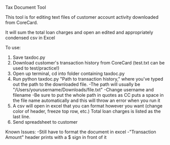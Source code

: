 Tax Document Tool


This tool is for editing text files of customer account activity downloaded from CoreCard. 

It will sum the total loan charges and open an edited and appropriately condensed csv in Excel

To use: 

1. Save taxdoc.py
2. Download customer's transaction history from CoreCard (test.txt can be used to test/practice!)
3. Open up terminal, cd into folder containing taxdoc.py
4. Run python taxdoc.py "Path to transaction history," where you've typed out the path to the downloaded file. 
          -The path will usually be "/Users/yourusername/Downloads/file.txt"
            -Change username and filename
            -Be sure to put the whole path in quotes as CC puts a space in the file name automatically and this will throw an               error when you run it
5. A csv will open in excel that you can format however you want (change color of header, freeze top row, etc.) Total loan charges is listed as the last line.
6. Send spreadsheet to customer


Known Issues:
-Still have to format the document in excel
-"Transaction Amount" header prints with a $ sign in front of it 
